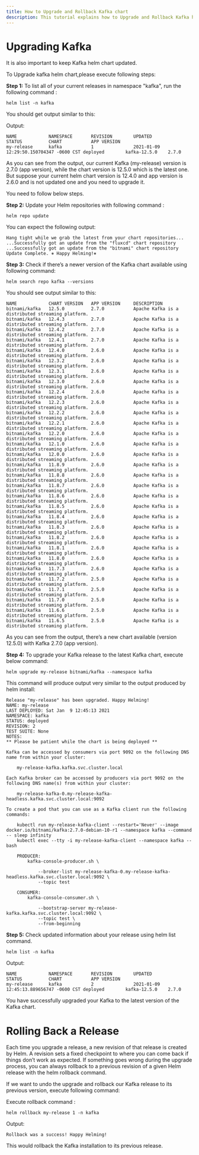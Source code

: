 ```yaml
---
title: How to Upgrade and Rollback Kafka chart 
description: This tutorial explains how to Upgrade and Rollback Kafka helm chart
---
```




# Upgrading Kafka

It is also important to keep Kafka helm chart updated. 

To Upgrade kafka helm chart,please execute following steps:

**Step 1:** To list all of your current releases in namespace "kafka", run the following command :

```execute
helm list -n kafka
```
You should get output similar to this:

Output:
```
NAME            NAMESPACE       REVISION        UPDATED                                 STATUS          CHART           APP VERSION
my-release      kafka           1               2021-01-09 12:29:50.150704347 -0600 CST deployed        kafka-12.5.0    2.7.0  
```

As you can see from the output, our current Kafka (my-release) version is 2.7.0 (app version), while the chart version is 12.5.0 which is the latest one.
But suppose your current helm chart version is 12.4.0 and app version is 2.6.0 and is not updated one and you need to upgrade it. 

You need to follow below steps.

**Step 2:** Update your Helm repositories with following command :

```execute
helm repo update 
```

You can expect the following output:

```output
Hang tight while we grab the latest from your chart repositories...
...Successfully got an update from the "fluxcd" chart repository
...Successfully got an update from the "bitnami" chart repository
Update Complete. ⎈ Happy Helming!⎈
```

**Step 3:** Check if there’s a newer version of the Kafka chart available using following command:

```execute
helm search repo kafka --versions
```

You should see output similar to this:

```
NAME            CHART VERSION   APP VERSION     DESCRIPTION
bitnami/kafka   12.5.0          2.7.0           Apache Kafka is a distributed streaming platform.
bitnami/kafka   12.4.3          2.7.0           Apache Kafka is a distributed streaming platform.
bitnami/kafka   12.4.2          2.7.0           Apache Kafka is a distributed streaming platform.
bitnami/kafka   12.4.1          2.7.0           Apache Kafka is a distributed streaming platform.
bitnami/kafka   12.4.0          2.6.0           Apache Kafka is a distributed streaming platform.
bitnami/kafka   12.3.2          2.6.0           Apache Kafka is a distributed streaming platform.
bitnami/kafka   12.3.1          2.6.0           Apache Kafka is a distributed streaming platform.
bitnami/kafka   12.3.0          2.6.0           Apache Kafka is a distributed streaming platform.
bitnami/kafka   12.2.4          2.6.0           Apache Kafka is a distributed streaming platform.
bitnami/kafka   12.2.3          2.6.0           Apache Kafka is a distributed streaming platform.
bitnami/kafka   12.2.2          2.6.0           Apache Kafka is a distributed streaming platform.
bitnami/kafka   12.2.1          2.6.0           Apache Kafka is a distributed streaming platform.
bitnami/kafka   12.2.0          2.6.0           Apache Kafka is a distributed streaming platform.
bitnami/kafka   12.1.0          2.6.0           Apache Kafka is a distributed streaming platform.
bitnami/kafka   12.0.0          2.6.0           Apache Kafka is a distributed streaming platform.
bitnami/kafka   11.8.9          2.6.0           Apache Kafka is a distributed streaming platform.
bitnami/kafka   11.8.8          2.6.0           Apache Kafka is a distributed streaming platform.
bitnami/kafka   11.8.7          2.6.0           Apache Kafka is a distributed streaming platform.
bitnami/kafka   11.8.6          2.6.0           Apache Kafka is a distributed streaming platform.
bitnami/kafka   11.8.5          2.6.0           Apache Kafka is a distributed streaming platform.
bitnami/kafka   11.8.4          2.6.0           Apache Kafka is a distributed streaming platform.
bitnami/kafka   11.8.3          2.6.0           Apache Kafka is a distributed streaming platform.
bitnami/kafka   11.8.2          2.6.0           Apache Kafka is a distributed streaming platform.
bitnami/kafka   11.8.1          2.6.0           Apache Kafka is a distributed streaming platform.
bitnami/kafka   11.8.0          2.6.0           Apache Kafka is a distributed streaming platform.
bitnami/kafka   11.7.3          2.6.0           Apache Kafka is a distributed streaming platform.
bitnami/kafka   11.7.2          2.5.0           Apache Kafka is a distributed streaming platform.
bitnami/kafka   11.7.1          2.5.0           Apache Kafka is a distributed streaming platform.
bitnami/kafka   11.7.0          2.5.0           Apache Kafka is a distributed streaming platform.
bitnami/kafka   11.6.6          2.5.0           Apache Kafka is a distributed streaming platform.
bitnami/kafka   11.6.5          2.5.0           Apache Kafka is a distributed streaming platform.
```

As you can see from the output, there’s a new chart available (version 12.5.0) with Kafka 2.7.0 (app version). 

**Step 4:** To upgrade your Kafka release to the latest Kafka chart, execute below command:

```execute
helm upgrade my-release bitnami/kafka --namespace kafka
```

This command will produce output very similar to the output produced by helm install:

```output
Release "my-release" has been upgraded. Happy Helming!
NAME: my-release
LAST DEPLOYED: Sat Jan  9 12:45:13 2021
NAMESPACE: kafka
STATUS: deployed
REVISION: 2
TEST SUITE: None
NOTES:
** Please be patient while the chart is being deployed **

Kafka can be accessed by consumers via port 9092 on the following DNS name from within your cluster:

    my-release-kafka.kafka.svc.cluster.local

Each Kafka broker can be accessed by producers via port 9092 on the following DNS name(s) from within your cluster:

    my-release-kafka-0.my-release-kafka-headless.kafka.svc.cluster.local:9092

To create a pod that you can use as a Kafka client run the following commands:

    kubectl run my-release-kafka-client --restart='Never' --image docker.io/bitnami/kafka:2.7.0-debian-10-r1 --namespace kafka --command -- sleep infinity
    kubectl exec --tty -i my-release-kafka-client --namespace kafka -- bash

    PRODUCER:
        kafka-console-producer.sh \

            --broker-list my-release-kafka-0.my-release-kafka-headless.kafka.svc.cluster.local:9092 \
            --topic test

    CONSUMER:
        kafka-console-consumer.sh \

            --bootstrap-server my-release-kafka.kafka.svc.cluster.local:9092 \
            --topic test \
            --from-beginning
```

**Step 5:** Check updated information about your release using helm list command.

```execute
helm list -n kafka
```

Output:
```
NAME            NAMESPACE       REVISION        UPDATED                                 STATUS          CHART           APP VERSION
my-release      kafka           2               2021-01-09 12:45:13.889656747 -0600 CST deployed        kafka-12.5.0    2.7.0
```

You have successfully upgraded your Kafka to the latest version of the Kafka chart.


# Rolling Back a Release

Each time you upgrade a release, a new revision of that release is created by Helm. A revision sets a fixed checkpoint to where you can come back if things don’t work as expected. 
If something goes wrong during the upgrade process, you can always rollback to a previous revision of a given Helm release with the helm rollback command.


If we want to undo the upgrade and rollback our Kafka release to its previous version, execute following command:

Execute rollback command :

```execute
helm rollback my-release 1 -n kafka
```

Output:

```output
Rollback was a success! Happy Helming!
```

This would rollback the Kafka installation to its previous release. 